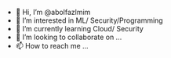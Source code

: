 - 👋 Hi, I’m @abolfazlmim
- 👀 I’m interested in ML/ Security/Programming
- 🌱 I’m currently learning Cloud/ Security
- 💞️ I’m looking to collaborate on ...
- 📫 How to reach me ...

<!---
abolfazlmim/abolfazlmim is a ✨ special ✨ repository because its `README.md` (this file) appears on your GitHub profile.
You can click the Preview link to take a look at your changes.
--->
